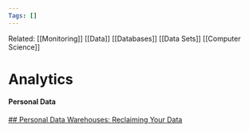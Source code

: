 ```yaml
---
Tags: []
---
```

Related: [[Monitoring]] [[Data]] [[Databases]] [[Data Sets]] [[Computer Science]]
# Analytics

#### Personal Data
[## Personal Data Warehouses: Reclaiming Your Data](https://simonwillison.net/2020/Nov/14/personal-data-warehouses/)